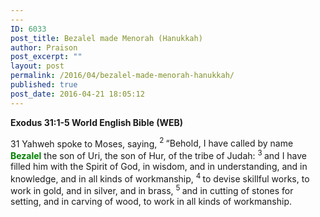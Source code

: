 ```yaml
---
---
ID: 6033
post_title: Bezalel made Menorah (Hanukkah)
author: Praison
post_excerpt: ""
layout: post
permalink: /2016/04/bezalel-made-menorah-hanukkah/
published: true
post_date: 2016-04-21 18:05:12
---
```

<strong><span class="passage-display-bcv">Exodus 31:1-5
</span><span class="passage-display-version">World English Bible (WEB)</span></strong>
<p class="chapter-2"><span id="en-WEB-2422" class="text Exod-31-1"><span class="chapternum">31 </span>Yahweh spoke to Moses, saying, </span><span id="en-WEB-2423" class="text Exod-31-2"><sup class="versenum">2 </sup>“Behold, I have called by name <span style="color: #008000;"><strong>Bezalel</strong> </span>the son of Uri, the son of Hur, of the tribe of Judah: </span><span id="en-WEB-2424" class="text Exod-31-3"><sup class="versenum">3 </sup>and I have filled him with the Spirit of God, in wisdom, and in understanding, and in knowledge, and in all kinds of workmanship, </span><span id="en-WEB-2425" class="text Exod-31-4"><sup class="versenum">4 </sup>to devise skillful works, to work in gold, and in silver, and in brass, </span><span id="en-WEB-2426" class="text Exod-31-5"><sup class="versenum">5 </sup>and in cutting of stones for setting, and in carving of wood, to work in all kinds of workmanship.</span></p>